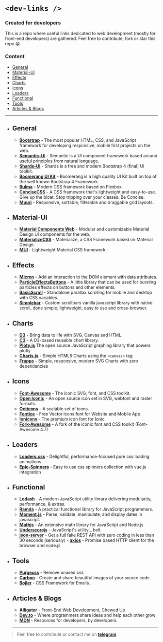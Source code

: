 #  ``` <dev-links /> ```

### Created for developers  

This is a repo where useful links dedicated to web development (mostly for front-end developers) are gathered. Feel free to contribute, fork or star this repo :grin:. 


### Content
* [General](#general)
* [Material-UI](#material-ui)
* [Effects](#effects)
* [Charts](#charts)
* [Icons](#icons)
* [Loaders](#loaders)
* [Functional](#functional)
* [Tools](#tools)
* [Articles & Blogs](#articles--blogs)



---
- ##  General
	 - [**Bootstrap**](https://github.com/twbs/bootstrap) - The most popular HTML, CSS, and JavaScript framework for developing responsive, mobile first projects on the web. 
	 - [**Semantic-UI**](https://github.com/semantic-org/semantic-ui) - Semantic is a UI component framework based around useful principles from natural language.
	 - [**Shards-UI**](https://github.com/DesignRevision/shards-ui) - Shards is a free and modern Bootstrap 4 (final) UI toolkit.
	 - [**Boomerang UI Kit**](https://github.com/webpixels/boomerang-ui-kit) - Boomerang is a high quality UI Kit built on top of the well known Bootstrap 4 Framework.
	 - [**Bulma**](https://github.com/jgthms/bulma) - Modern CSS framework based on Flexbox.
	 - [**ConciseCSS**](https://github.com/ConciseCSS/concise.css) - A CSS framework that's lightweight and easy-to-use. Give up the bloat. Stop tripping over your classes. Be Concise.
	 - [**Muuri**](https://github.com/haltu/muuri) - Responsive, sortable, filterable and draggable grid layouts.

- ## Material-UI
	 - [**Material Components Web**](https://github.com/material-components/material-components-web) - Modular and customizable Material Design UI components for the web.
	 - [**MaterializeCSS**](https://github.com/Dogfalo/materialize) - Materialize, a CSS Framework based on Material Design.
	 - [**MUI**](https://github.com/muicss/mui) - Lightweight Material CSS framework.

- ##  Effects
	 - [**Micron**](https://webkul.github.io/micron/) - Add an interaction to the DOM element with data attributes.
	 - [**ParticleEffectsButtons**](https://github.com/codrops/ParticleEffectsButtons/) - A little library that can be used for bursting particles effects on buttons and other elements.
     - [**BasicScroll**](https://github.com/electerious/basicScroll) - Standalone parallax scrolling for mobile and desktop with CSS variables.
	- [**Simplebar**](https://github.com/Grsmto/simplebar) - Custom scrollbars vanilla javascript library with native scroll, done simple, lightweight, easy to use and cross-browser.


- ##  Charts
	 - [**D3**](https://github.com/d3/d3) - Bring data to life with SVG, Canvas and HTML.
	 - [**C3**](https://github.com/c3js/c3) - A D3-based reusable chart library.
	 - [**Ploty.js**](https://github.com/plotly/plotly.js) The open source JavaScript graphing library that powers plotly
	 - [**Charts.js**](https://github.com/danielgindi/Charts) - Simple HTML5 Charts using the ``` <canvas> ``` tag
	 - [**Frappe**](https://github.com/frappe/charts) - Simple, responsive, modern SVG Charts with zero dependencies

- ##  Icons
	 - [**Font-Awesome**](https://github.com/FortAwesome/Font-Awesome) - The iconic SVG, font, and CSS toolkit.
	 - [**Open Iconic**](https://github.com/iconic/open-iconic) - An open source icon set in SVG, webfont and raster formats.
	 - [**Octicons**](https://github.com/primer/octicons/) - A scalable set of icons.
	 - [**Fontice**](https://github.com/UXWing/fontice) - Free Vector icons font for Website and Mobile App.
	 - [**Ionicons**](https://github.com/ionic-team/ionicons) - The premium icon font for Ionic.
	 - [**Fork-Awesome**](https://github.com/ForkAwesome/Fork-Awesome) - A fork of the iconic font and CSS toolkit (Font-Awesome 4.7)

- ##  Loaders
	 - [**Loaders.css**](https://github.com/ConnorAtherton/loaders.css) - Delightful, performance-focused pure css loading animations.
     - [**Epic-Spinners**](https://github.com/epicmaxco/epic-spinners) - Easy to use css spinners collection with vue.js integration 

- ##  Functional
	 - [**Lodash**](https://github.com/lodash/lodash) - A modern JavaScript utility library delivering modularity, performance, & extras.
	 - [**Ramda**](https://github.com/ramda/ramda) - A practical functional library for JavaScript programmers.
	 - [**Moment.js**](https://github.com/moment/moment) - Parse, validate, manipulate, and display dates in javascript.
	 - [**Mathjs**](https://github.com/josdejong/mathjs) - An extensive math library for JavaScript and Node.js
	 - [**Underscorejs**](https://github.com/jashkenas/underscore) - JavaScript's utility _ belt
	 - [**json-server**](https://github.com/typicode/json-server) - Get a full fake REST API with zero coding in less than 30 seconds (seriously)
	  - [**axios**](https://github.com/axios/axios) - Promise based HTTP client for the browser and node.js

- ##  Tools
	 - [**Purgecss**](https://github.com/FullHuman/purgecss) - Remove unused css
	 - [**Carbon**](https://github.com/dawnlabs/carbon) - Create and share beautiful images of your source code.
     - [**Bojler**](https://github.com/Slicejack/bojler) - CSS Framework for Emails.

- ##  Articles & Blogs
	- [**Alligator**](https://alligator.io/) - Front-End Web Development, Chewed Up  
	- [**Dev.to**](https://dev.to/) - Where programmers share ideas and help each other grow
	- [**MDN**](https://developer.mozilla.org/en-US/) - Resources for developers, by developers.
	



  
  ---
> Feel free to contribute or contact me on [**telegram**](https://t.me/agonxgashi)
